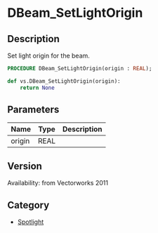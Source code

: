 # DBeam_SetLightOrigin

## Description
Set light origin for the beam.

```pascal
PROCEDURE DBeam_SetLightOrigin(origin : REAL);
```

```python
def vs.DBeam_SetLightOrigin(origin):
    return None
```

## Parameters
|Name|Type|Description|
|---|---|---|
|origin|REAL|   |

## Version
Availability: from Vectorworks 2011

## Category
* [Spotlight](../Categories/Spotlight.md)
